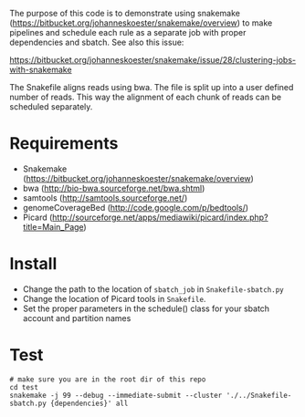 The purpose of this code is to demonstrate using snakemake
(https://bitbucket.org/johanneskoester/snakemake/overview) to make pipelines
and schedule each rule as a separate job with proper dependencies and sbatch.
See also this issue:

https://bitbucket.org/johanneskoester/snakemake/issue/28/clustering-jobs-with-snakemake

The Snakefile aligns reads using bwa. The file is split up into a user defined
number of reads. This way the alignment of each chunk of reads can be scheduled
separately.

# Requirements
* Snakemake (https://bitbucket.org/johanneskoester/snakemake/overview)
* bwa (http://bio-bwa.sourceforge.net/bwa.shtml)
* samtools (http://samtools.sourceforge.net/)
* genomeCoverageBed (http://code.google.com/p/bedtools/)
* Picard (http://sourceforge.net/apps/mediawiki/picard/index.php?title=Main_Page)

# Install
* Change the path to the location of ``sbatch_job`` in  ``Snakefile-sbatch.py``
* Change the location of Picard tools in ``Snakefile``.
* Set the proper parameters in the schedule() class for your sbatch account and partition names

# Test
```
# make sure you are in the root dir of this repo
cd test
snakemake -j 99 --debug --immediate-submit --cluster './../Snakefile-sbatch.py {dependencies}' all
```
